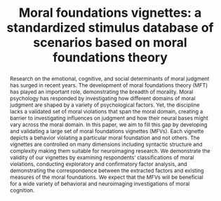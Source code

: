 ---
name: moral_foundations_vignettes
permalink: /papers/moral_foundations_vignettes/
title: "Moral foundations vignettes: a standardized stimulus database of scenarios based on moral foundations theory"
abstract: Research on the emotional, cognitive, and social determinants of moral judgment has surged in recent years. The development of moral foundations theory (MFT) has played an important role, demonstrating the breadth of morality. Moral psychology has responded by investigating how different domains of moral judgment are shaped by a variety of psychological factors. Yet, the discipline lacks a validated set of moral violations that span the moral domain, creating a barrier to investigating influences on judgment and how their neural bases might vary across the moral domain. In this paper, we aim to fill this gap by developing and validating a large set of moral foundations vignettes (MFVs). Each vignette depicts a behavior violating a particular moral foundation and not others. The vignettes are controlled on many dimensions including syntactic structure and complexity making them suitable for neuroimaging research. We demonstrate the validity of our vignettes by examining respondents’ classifications of moral violations, conducting exploratory and confirmatory factor analysis, and demonstrating the correspondence between the extracted factors and existing measures of the moral foundations. We expect that the MFVs will be beneficial for a wide variety of behavioral and neuroimaging investigations of moral cognition.
authors: 
- Scott Clifford
- Vijeth Iyengar
- Roberto Cabeza
- Walter Sinnott-Armstrong
year: 2015
layout: paper
---